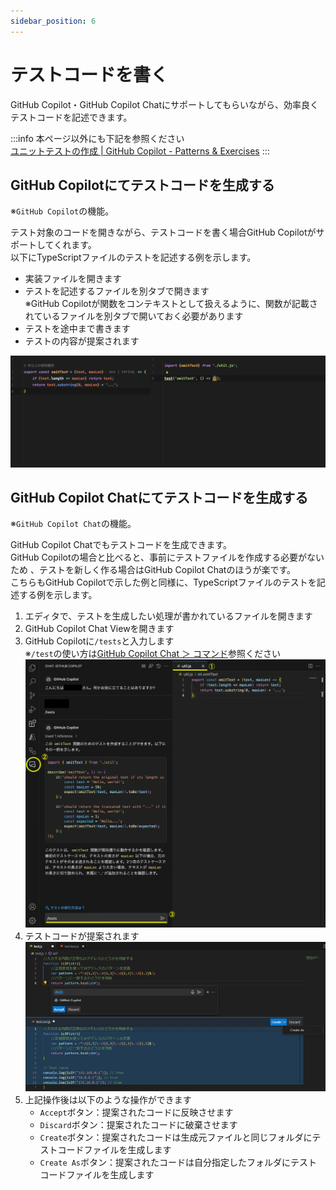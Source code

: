 ```yaml
---
sidebar_position: 6
---
```


# テストコードを書く

GitHub Copilot・GitHub Copilot Chatにサポートしてもらいながら、効率良くテストコードを記述できます。

:::info
本ページ以外にも下記を参照ください<br/>
[ユニットテストの作成 | GitHub Copilot - Patterns & Exercises](https://ai-native-development.gitbook.io/docs/v/ja/testing/creating-unit-tests)
:::

## GitHub Copilotにてテストコードを生成する

※`GitHub Copilot`の機能。

テスト対象のコードを開きながら、テストコードを書く場合GitHub Copilotがサポートしてくれます。<br/>
以下にTypeScriptファイルのテストを記述する例を示します。

- 実装ファイルを開きます
- テストを記述するファイルを別タブで開きます<br/>
   ※GitHub Copilotが関数をコンテキストとして扱えるように、関数が記載されているファイルを別タブで開いておく必要があります
- テストを途中まで書きます
- テストの内容が提案されます

![テストコード生成（gifアニメ）](images/generate-test.gif)

## GitHub Copilot Chatにてテストコードを生成する

※`GitHub Copilot Chat`の機能。

GitHub Copilot Chatでもテストコードを生成できます。<br/>
GitHub Copilotの場合と比べると、事前にテストファイルを作成する必要がないため 、テストを新しく作る場合はGitHub Copilot Chatのほうが楽です。<br/>
こちらもGitHub Copilotで示した例と同様に、TypeScriptファイルのテストを記述する例を示します。

1. エディタで、テストを生成したい処理が書かれているファイルを開きます
2. GitHub Copilot Chat Viewを開きます
3. GitHub Copilotに`/tests`と入力します<br/>
   ※`/test`の使い方は[GitHub Copilot Chat ＞ コマンド](../08_vscode-extention/02_github-copilot-chat/03_command.md#スラッシュコマンド)参照ください<br/>
    ![チャットからテストコードを生成する手順１から３](images/generate-test-from-chat_1to3.png)
4. テストコードが提案されます
    ![チャットからテストコードを生成する手順４](images/generate-test-from-chat_4.png)
5. 上記操作後は以下のような操作ができます
   - `Accept`ボタン：提案されたコードに反映させます
   - `Discard`ボタン：提案されたコードに破棄させます
   - `Create`ボタン：提案されたコードは生成元ファイルと同じフォルダにテストコードファイルを生成します
   - `Create As`ボタン：提案されたコードは自分指定したフォルダにテストコードファイルを生成します
